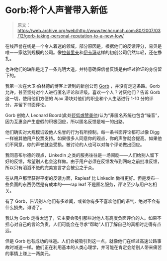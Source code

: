# Gorb:将个人声誉带入新低 

> 原文：<https://web.archive.org/web/http://www.techcrunch.com:80/2007/03/12/gorb-taking-personal-reputation-to-a-new-low/>

 [](https://web.archive.org/web/20221224144237/http://www.thegorb.com/) 在线声誉在线是一个令人着迷的领域，部分原因是，根据他们的反馈评分，易贝是唯一一家达到规模的公司。像[拉普里夫](https://web.archive.org/web/20221224144237/http://techcrunch.com/2006/04/23/rapleaf-to-challenge-ebay-feedback/)和[伊卡玛](https://web.archive.org/web/20221224144237/http://techcrunch.com/2005/10/03/ikarma-has-potential-to-be-huge/)这样的初创公司仍然年轻，还在挣扎。

也许他们的缺陷是走了一条光明大道，并特意确保信誉反馈是由经过验证的身份留下的。

我第一次在大卫·伯林德的博客上读到的新创公司 [Gorb](https://web.archive.org/web/20221224144237/http://www.thegorb.com/) ，并没有走这条路。Gorb 允许，甚至坚持对个人进行匿名评论和评级。喜欢一个人？讨厌他们？告诉 Gorb 这一切，使用他们方便的 Ajax 滑块对他们的职业和个人生活进行 1-10 分的评分，并留下书面评论。

Gorb 创始人 Leonard Boord(此处[贬低或赞美他](https://web.archive.org/web/20221224144237/http://www.thegorb.com/search/main.gorb?es=UW1SS1RUWkRZbUpIU25aaU0wcHJVVWRrZEZsWGJITk1iVTUyWWxFOVBRbz0KZTB0QlA1))认为“非匿名系统也包含“噪音”，因为互惠会产生虚假的积极回应，所以匿名反馈是唯一的出路。

他们确实对大规模诋毁他人名誉的行为有所控制。每一条书面评论都可以像 Digg 一样被其他用户投票支持。如果很多人同意你的观点，你的声誉就会提高。如果他们不同意，你的声誉就会受损。被讨论的人也可以对每个评论做出回应。

我同意布尔德的观点，LinkedIn 之类的服务往往是一场闹剧——人们给别人留下好的反馈，希望别人也会这样做。由于用户必须在反馈发布到网站之前批准反馈，所以只有滔滔不绝的完美宣言才会被公之于众。

在从用户那里获得平衡的反馈方面，Rapleaf 比 LinkedIn 做得更好。但是发布一些负面的东西仍然是有成本的——rap leaf 不是匿名服务，评论至少与用户名相关。

有了 Gorb，告诉别人他们有多难闻，或者你有多不喜欢他们的语气，绝对不会有什么损失。诽谤了。

我认为 Gorb 走得太远了，它主要会吸引那些对他人有高度负面评价的人。如果不担心对自己的言论负责，人们可能会在寻求“帮助”人们了解自己的真相时走得有点远。

但是 Gorb 也有成功的味道。人们会被吸引到这一点，就像他们在经过高速公路事故时减速一样。他们正在利用基本的人类心理学，并可能在肯定会给别人带来痛苦的事情上赚上一两美元。
